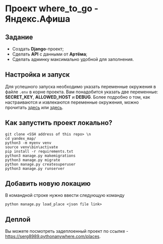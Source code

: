 # Проект where_to_go - Яндекс.Афиша

## Задание
- Создать **Django**-проект;
- Сделать **API** с данными от **Артёма**;
- Сделать админку максимально удобной для заполнения.

## Настройка и запуск
Для успешного запуска необходимо указать переменные окружения в файле `.env` в корне проекта.
Вам понадобится указать две переменные: **SECRET_KEY**, **ALLOWED_HOST** и **DEBUG**.
Более подробно о том, как настраиваются и извлекаются переменные окружения, можно прочитать [здесь](https://pypi.org/project/environs/) или [здесь](https://docs.djangoproject.com/en/4.1/ref/settings/).

## Как запустить проект локально?
```
git clone <SSH address of this repo> \n
cd yandex_map/
python3 -m myenv venv
source venv\bin\activate
pip install -r requirements.txt
python3 manage.py makemigrations
python3 manage.py migrate
python manage.py createsuperuser
python3 manage.py runserver
```

## Добавить новую локацию
В командной строке нужно ввести следующую команду
```
python manage.py load_place <json file link>
```

## Деплой
Вы можете посмотреть задеплоенный проект по ссылке - https://serg8989.pythonanywhere.com/places.
